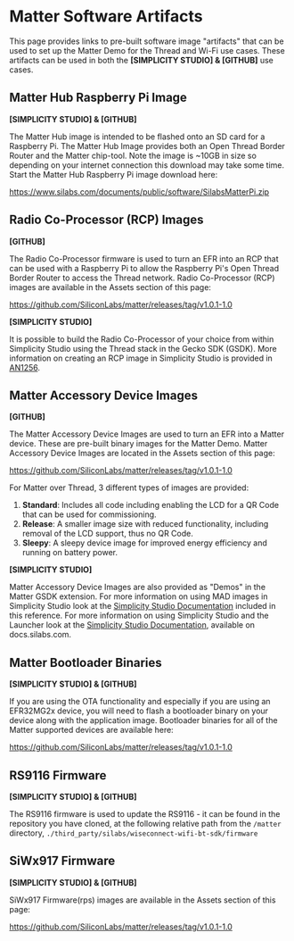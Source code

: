 # Matter Software Artifacts

This page provides links to pre-built software image "artifacts" that can be
used to set up the Matter Demo for the Thread and Wi-Fi use cases. These artifacts can be used 
in both the **[SIMPLICITY STUDIO] & [GITHUB]** use cases.


## Matter Hub Raspberry Pi Image

**[SIMPLICITY STUDIO] & [GITHUB]**

The Matter Hub image is intended to be flashed onto an SD card for a Raspberry
Pi. The Matter Hub Image provides both an Open Thread Border Router and the
Matter chip-tool. Note the image is ~10GB in size so depending on your internet
connection this download may take some time. Start the Matter Hub Raspberry Pi
image download here:

https://www.silabs.com/documents/public/software/SilabsMatterPi.zip

 

## Radio Co-Processor (RCP) Images

**[GITHUB]**

The Radio Co-Processor firmware is used to turn an EFR into an RCP that can be
used with a Raspberry Pi to allow the Raspberry Pi's Open Thread Border Router
to access the Thread network. Radio Co-Processor (RCP) images are available in
the Assets section of this page:

https://github.com/SiliconLabs/matter/releases/tag/v1.0.1-1.0


**[SIMPLICITY STUDIO]**

It is possible to build the Radio Co-Processor of your choice from within Simplicity
Studio using the Thread stack in the Gecko SDK (GSDK). More information on creating an
RCP image in Simplicity Studio is provided in [AN1256](https://www.silabs.com/documents/public/application-notes/an1256-using-sl-rcp-with-openthread-border-router.pdf).

## Matter Accessory Device Images

**[GITHUB]**

The Matter Accessory Device Images are used to turn an EFR into a Matter device.
These are pre-built binary images for the Matter Demo. Matter Accessory Device
Images are located in the Assets section of this page:

https://github.com/SiliconLabs/matter/releases/tag/v1.0.1-1.0

For Matter over Thread, 3 different types of images are provided:

1. **Standard**: Includes all code including enabling the LCD for a QR Code that can be used for commissioning.
2. **Release**: A smaller image size with reduced functionality, including removal of the LCD support, thus no QR Code.
3. **Sleepy**: A sleepy device image for improved energy efficiency and running on battery power.

**[SIMPLICITY STUDIO]**

Matter Accessory Device Images are also provided as "Demos" in the Matter GSDK extension. For more information on
using MAD images in Simplicity Studio look at the [Simplicity Studio Documentation](../dev/studio/index.md) included in this reference. For more information on using Simplicity Studio and the Launcher look at the [Simplicity Studio Documentation](https://docs.silabs.com/simplicity-studio-5-users-guide/latest/), available on docs.silabs.com.


## Matter Bootloader Binaries

**[SIMPLICITY STUDIO] & [GITHUB]**

If you are using the OTA functionality and especially if you are using an
EFR32MG2x device, you will need to flash a bootloader binary on your device along
with the application image. Bootloader binaries for all of the Matter supported
devices are available here:

https://github.com/SiliconLabs/matter/releases/tag/v1.0.1-1.0



## RS9116 Firmware

**[SIMPLICITY STUDIO] & [GITHUB]**

The RS9116 firmware is used to update the RS9116 - it can be found in the
repository you have cloned, at the following relative path from the `/matter`
directory, `./third_party/silabs/wiseconnect-wifi-bt-sdk/firmware`

 

## SiWx917 Firmware

**[SIMPLICITY STUDIO] & [GITHUB]**

SiWx917 Firmware(rps) images are available in
the Assets section of this page:

https://github.com/SiliconLabs/matter/releases/tag/v1.0.1-1.0
